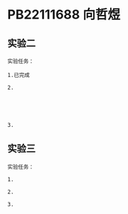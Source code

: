 # PB22111688 向哲煜

## 实验二

    实验任务：

    1.已完成

    2.
    
        
        
        

    3.

## 实验三

    实验任务：

    1.

    2.

    3.
